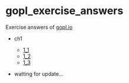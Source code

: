 # gopl_exercise_answers
Exercise answers of [gopl.io](https://www.gopl.io/)

* ch1
    * [1_1](./ch1/1_1/main.go)
    * [1_2](./ch1/1_2/main.go)
    * [1_3](./ch1/1_3/main.go)

* watting for update...